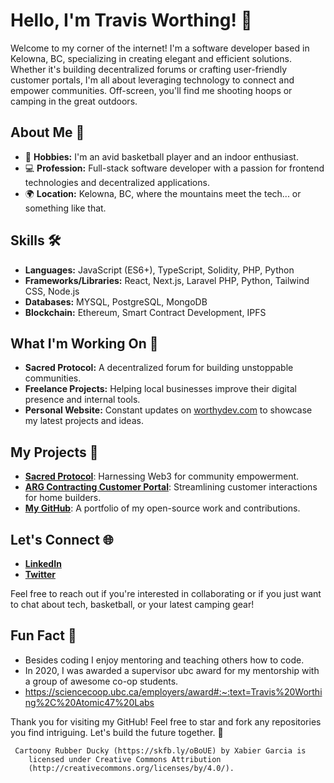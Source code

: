 # Hello, I'm Travis Worthing! 👋

Welcome to my corner of the internet! I'm a software developer based in Kelowna, BC, specializing in creating elegant and efficient solutions. Whether it's building decentralized forums or crafting user-friendly customer portals, I'm all about leveraging technology to connect and empower communities. Off-screen, you'll find me shooting hoops or camping in the great outdoors.

## About Me 🚀

- 🏀 **Hobbies:** I'm an avid basketball player and an indoor enthusiast. 
- 💻 **Profession:** Full-stack software developer with a passion for frontend technologies and decentralized applications.
- 🌍 **Location:** Kelowna, BC, where the mountains meet the tech... or something like that.

## Skills 🛠️

- **Languages:** JavaScript (ES6+), TypeScript, Solidity, PHP, Python
- **Frameworks/Libraries:** React, Next.js, Laravel PHP, Python, Tailwind CSS, Node.js
- **Databases:** MYSQL, PostgreSQL, MongoDB
- **Blockchain:** Ethereum, Smart Contract Development, IPFS

## What I'm Working On 🔧

- **Sacred Protocol:** A decentralized forum for building unstoppable communities.
- **Freelance Projects:** Helping local businesses improve their digital presence and internal tools.
- **Personal Website:** Constant updates on [worthydev.com](https://www.worthydev.com) to showcase my latest projects and ideas.

## My Projects 📂

- **[Sacred Protocol](https://www.sacredprotocol.com)**: Harnessing Web3 for community empowerment.
- **[ARG Contracting Customer Portal](https://www.arghomes.ca)**: Streamlining customer interactions for home builders.
- **[My GitHub](https://github.com/worthingtravis)**: A portfolio of my open-source work and contributions.

## Let's Connect 🌐

- **[LinkedIn](https://www.linkedin.com/in/travis-worthing-3676a2166/)**
- **[Twitter](https://x.com/Laughing_whales)**

Feel free to reach out if you're interested in collaborating or if you just want to chat about tech, basketball, or your latest camping gear!

## Fun Fact 🎉

- Besides coding I enjoy mentoring and teaching others how to code.
- In 2020, I was awarded a supervisor ubc award for my mentorship with a group of awesome co-op students.
- https://sciencecoop.ubc.ca/employers/award#:~:text=Travis%20Worthing%2C%20Atomic47%20Labs

Thank you for visiting my GitHub! Feel free to star and fork any repositories you find intriguing. Let's build the future together. 🚀

     Cartoony Rubber Ducky (https://skfb.ly/oBoUE) by Xabier Garcia is
        licensed under Creative Commons Attribution
        (http://creativecommons.org/licenses/by/4.0/).
